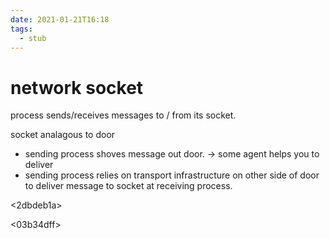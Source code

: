 ```yaml
---
date: 2021-01-21T16:18
tags: 
  - stub
---
```


# network socket

process sends/receives messages to / from its socket.

socket analagous to door

- sending process shoves message out door. -> some agent helps you to deliver
- sending process relies on transport infrastructure on other side of door to deliver message to socket at receiving process.

<2dbdeb1a>

<03b34dff>
